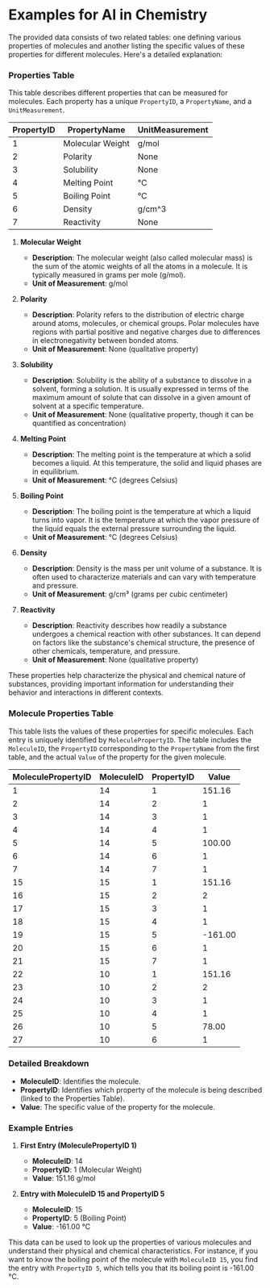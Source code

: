 # Examples for AI in Chemistry
 
The provided data consists of two related tables: one defining various properties of molecules and another listing the specific values of these properties for different molecules. Here's a detailed explanation:

### Properties Table
This table describes different properties that can be measured for molecules. Each property has a unique `PropertyID`, a `PropertyName`, and a `UnitMeasurement`.

| PropertyID | PropertyName    | UnitMeasurement |
|------------|------------------|-----------------|
| 1          | Molecular Weight | g/mol           |
| 2          | Polarity         | None            |
| 3          | Solubility       | None            |
| 4          | Melting Point    | °C              |
| 5          | Boiling Point    | °C              |
| 6          | Density          | g/cm^3          |
| 7          | Reactivity       | None            |


1. **Molecular Weight**
   - **Description**: The molecular weight (also called molecular mass) is the sum of the atomic weights of all the atoms in a molecule. It is typically measured in grams per mole (g/mol).
   - **Unit of Measurement**: g/mol

2. **Polarity**
   - **Description**: Polarity refers to the distribution of electric charge around atoms, molecules, or chemical groups. Polar molecules have regions with partial positive and negative charges due to differences in electronegativity between bonded atoms.
   - **Unit of Measurement**: None (qualitative property)

3. **Solubility**
   - **Description**: Solubility is the ability of a substance to dissolve in a solvent, forming a solution. It is usually expressed in terms of the maximum amount of solute that can dissolve in a given amount of solvent at a specific temperature.
   - **Unit of Measurement**: None (qualitative property, though it can be quantified as concentration)

4. **Melting Point**
   - **Description**: The melting point is the temperature at which a solid becomes a liquid. At this temperature, the solid and liquid phases are in equilibrium.
   - **Unit of Measurement**: °C (degrees Celsius)

5. **Boiling Point**
   - **Description**: The boiling point is the temperature at which a liquid turns into vapor. It is the temperature at which the vapor pressure of the liquid equals the external pressure surrounding the liquid.
   - **Unit of Measurement**: °C (degrees Celsius)

6. **Density**
   - **Description**: Density is the mass per unit volume of a substance. It is often used to characterize materials and can vary with temperature and pressure.
   - **Unit of Measurement**: g/cm³ (grams per cubic centimeter)

7. **Reactivity**
   - **Description**: Reactivity describes how readily a substance undergoes a chemical reaction with other substances. It can depend on factors like the substance's chemical structure, the presence of other chemicals, temperature, and pressure.
   - **Unit of Measurement**: None (qualitative property)

These properties help characterize the physical and chemical nature of substances, providing important information for understanding their behavior and interactions in different contexts.

### Molecule Properties Table
This table lists the values of these properties for specific molecules. Each entry is uniquely identified by `MoleculePropertyID`. The table includes the `MoleculeID`, the `PropertyID` corresponding to the `PropertyName` from the first table, and the actual `Value` of the property for the given molecule.

| MoleculePropertyID | MoleculeID | PropertyID | Value   |
|--------------------|------------|------------|---------|
| 1                  | 14         | 1          | 151.16  |
| 2                  | 14         | 2          | 1       |
| 3                  | 14         | 3          | 1       |
| 4                  | 14         | 4          | 1       |
| 5                  | 14         | 5          | 100.00  |
| 6                  | 14         | 6          | 1       |
| 7                  | 14         | 7          | 1       |
| 15                 | 15         | 1          | 151.16  |
| 16                 | 15         | 2          | 2       |
| 17                 | 15         | 3          | 1       |
| 18                 | 15         | 4          | 1       |
| 19                 | 15         | 5          | -161.00 |
| 20                 | 15         | 6          | 1       |
| 21                 | 15         | 7          | 1       |
| 22                 | 10         | 1          | 151.16  |
| 23                 | 10         | 2          | 2       |
| 24                 | 10         | 3          | 1       |
| 25                 | 10         | 4          | 1       |
| 26                 | 10         | 5          | 78.00   |
| 27                 | 10         | 6          | 1       |

### Detailed Breakdown
- **MoleculeID**: Identifies the molecule.
- **PropertyID**: Identifies which property of the molecule is being described (linked to the Properties Table).
- **Value**: The specific value of the property for the molecule.

### Example Entries
1. **First Entry (MoleculePropertyID 1)**
   - **MoleculeID**: 14
   - **PropertyID**: 1 (Molecular Weight)
   - **Value**: 151.16 g/mol

2. **Entry with MoleculeID 15 and PropertyID 5**
   - **MoleculeID**: 15
   - **PropertyID**: 5 (Boiling Point)
   - **Value**: -161.00 °C

This data can be used to look up the properties of various molecules and understand their physical and chemical characteristics. For instance, if you want to know the boiling point of the molecule with `MoleculeID 15`, you find the entry with `PropertyID 5`, which tells you that its boiling point is -161.00 °C.
